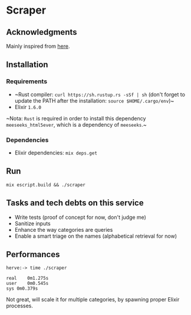 # Scraper

## Acknowledgments

Mainly inspired from [here](https://hackernoon.com/elixir-console-application-with-json-parsing-lets-print-to-console-b701abf1cb14).

## Installation

### Requirements

- ~Rust compiler: `curl https://sh.rustup.rs -sSf | sh` (don't forget to update the PATH after the installation: `source $HOME/.cargo/env`)~
- Elixir `1.6.0`

~Nota: `Rust` is required in order to install this dependency `meeseeks_html5ever`, which is a dependency of `meeseeks`.~

### Dependencies

- Elixir dependencies: `mix deps.get`

## Run

```
mix escript.build && ./scraper
```

## Tasks and tech debts on this service

- Write tests (proof of concept for now, don't judge me)
- Sanitize inputs
- Enhance the way categories are queries
- Enable a smart triage on the names (alphabetical retrieval for now)

## Performances

```
herve:-> time ./scraper

real	0m1.275s
user	0m0.545s
sys	0m0.379s
```

Not great, will scale it for multiple categories, by spawning proper Elixir processes.

